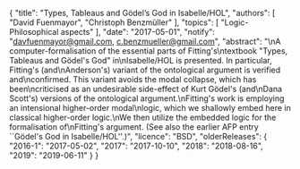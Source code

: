 {
    "title": "Types, Tableaus and Gödel’s God in Isabelle/HOL",
    "authors": [
        "David Fuenmayor",
        "Christoph Benzmüller"
    ],
    "topics": [
        "Logic-Philosophical aspects"
    ],
    "date": "2017-05-01",
    "notify": "davfuenmayor@gmail.com, c.benzmueller@gmail.com",
    "abstract": "\nA computer-formalisation of the essential parts of Fitting's\ntextbook \"Types, Tableaus and Gödel's God\" in\nIsabelle/HOL is presented. In particular, Fitting's (and\nAnderson's) variant of the ontological argument is verified and\nconfirmed. This variant avoids the modal collapse, which has been\ncriticised as an undesirable side-effect of Kurt Gödel's (and\nDana Scott's) versions of the ontological argument.\nFitting's work is employing an intensional higher-order modal\nlogic, which we shallowly embed here in classical higher-order logic.\nWe then utilize the embedded logic for the formalisation of\nFitting's argument. (See also the earlier AFP entry ``Gödel's God in Isabelle/HOL''.)",
    "licence": "BSD",
    "olderReleases": {
        "2016-1": "2017-05-02",
        "2017": "2017-10-10",
        "2018": "2018-08-16",
        "2019": "2019-06-11"
    }
}